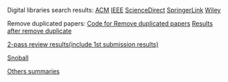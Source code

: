 Digital libraries search results: 
[ACM](./focusedsurvey/ACM/)
[IEEE](./focusedsurvey/IEEE/)
[ScienceDirect](./focusedsurvey/ScienceDirect/)
[SpringerLink](./focusedsurvey/SpringerLink/)
[Wiley](./focusedsurvey/Wiley/)

Remove duplicated papers: 
[Code for Remove duplicated papers](./focusedsurvey/deleteduplicate.ipynb)
[Results after remove duplicate](./focusedsurvey/retafterremoveduplicate.csv)

[2-pass review results(include 1st submission results)](./focusedsurvey/jitsdp_cited_entries_dedup.xlsm)

[Snoball](./focusedsurvey/snowball/)

[Others summaries](./focusedsurvey/papers.xlsx)
